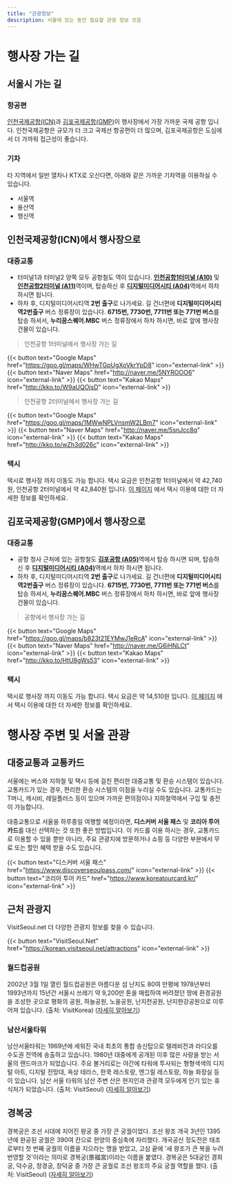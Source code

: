 ```yaml
---
title: "관광정보"
description: 서울에 있는 동안 필요할 관광 정보 모음
---
```


# 행사장 가는 길

## 서울시 가는 길

### 항공편

[인천국제공항(ICN)](https://www.airport.kr/)과 [김포국제공항(GMP)](https://www.airport.co.kr/gimpoeng/index.do)이 행사장에서 가장 가까운 국제 공항 입니다.
인천국제공항은 규모가 더 크고 국제선 항공편이 더 많으며, 김포국제공항은 도심에서 더 가까워 접근성이 좋습니다.

### 기차

타 지역에서 일반 열차나 KTX로 오신다면, 아래와 같은 가까운 기차역을 이용하실 수 있습니다.
- 서울역
- 용산역
- 행신역

## 인천국제공항(ICN)에서 행사장으로

### 대중교통

- 터미널1과 터미널2 양쪽 모두 공항철도 역이 있습니다. [**인천공항1터미널 (A10)**](https://www.arex.or.kr/station/info.do?stnCd=100&menuNo=MN201503300000000014&langCd=ko_KR&device=Normal) 및 [**인천공항2터미널 (A11)**](https://www.arex.or.kr/station/info.do?stnCd=110&menuNo=MN201801130000000001&langCd=ko_KR&device=Normal)역이며, 탑승하신 후 [**디지털미디어시티 (A04)**](https://www.arex.or.kr/station/info.do?stnCd=040&menuNo=MN201503300000000023&langCd=ko_KR&device=Normal)역에서 하차 하시면 됩니다.
- 하차 후, 디지털미디어시티역 **2번 출구**로 나가세요. 길 건너편에 **디지털미디어시티역2번출구** 버스 정류장이 있습니다. **6715번, 7730번, 7711번 또는 771번 버스**를 탑승 하셔서, **누리꿈스퀘어.MBC** 버스 정류장에서 하차 하시면, 바로 앞에 행사장 건물이 있습니다.

> 인천공항 1터미널에서 행사장 가는 길

{{< button text="Google Maps" href="https://goo.gl/maps/WHwTGpUgXoVkrYpD8" icon="external-link" >}}
{{< button text="Naver Maps" href="http://naver.me/5NYROOO6" icon="external-link" >}}
{{< button text="Kakao Maps" href="http://kko.to/W9aUQOjsD" icon="external-link" >}}

> 인천공항 2터미널에서 행사장 가는 길

{{< button text="Google Maps" href="https://goo.gl/maps/1MWwNPLVnsmW2LBm7" icon="external-link" >}}
{{< button text="Naver Maps" href="http://naver.me/5snJcc8q" icon="external-link" >}}
{{< button text="Kakao Maps" href="http://kko.to/wZh3d026c" icon="external-link" >}}

### 택시
택시로 행사장 까지 이동도 가능 합니다. 택시 요금은 인천공항 1터미널에서 약 42,740원, 인천공항 2터미널에서 약 42,840원 입니다. [이 페이지](https://www.airport.kr/ap/ko/tpt/pblcTptTaxi.do) 에서 택시 이용에 대한 더 자세한 정보를 확인하세요.

## 김포국제공항(GMP)에서 행사장으로

### 대중교통

- 공항 청사 근처에 있는 공항철도 [**김포공항 (A05)**](https://www.arex.or.kr/station/info.do?stnCd=050&menuNo=MN201503300000000022&langCd=en_US&device=Normal)역에서 탑승 하시면 되며, 탑승하신 후 [**디지털미디어시티 (A04)**](https://www.arex.or.kr/station/info.do?stnCd=040&menuNo=MN201503300000000023&langCd=ko_KR&device=Normal)역에서 하차 하시면 됩니다.
- 하차 후, 디지털미디어시티역 **2번 출구**로 나가세요. 길 건너편에 **디지털미디어시티역2번출구** 버스 정류장이 있습니다. **6715번, 7730번, 7711번 또는 771번 버스**를 탑승 하셔서, **누리꿈스퀘어.MBC** 버스 정류장에서 하차 하시면, 바로 앞에 행사장 건물이 있습니다.

> 공항에서 행사장 가는 길

{{< button text="Google Maps" href="https://goo.gl/maps/b823t21EYMwJ1eRcA" icon="external-link" >}}
{{< button text="Naver Maps" href="http://naver.me/G6iHNLCt" icon="external-link" >}}
{{< button text="Kakao Maps" href="http://kko.to/HtU8gWs53" icon="external-link" >}}

### 택시
택시로 행사장 까지 이동도 가능 합니다. 택시 요금은 약 14,510원 입니다. [이 페이지](https://www.airport.co.kr/gimpo/cms/frCon/index.do?MENU_ID=1290&CONTENTS_NO=5) 에서 택시 이용에 대한 더 자세한 정보를 확인하세요.

# 행사장 주변 및 서울 관광

## 대중교통과 교통카드
서울에는 버스와 지하철 및 택시 등에 걸친 편리한 대중교통 및 환승 시스템이 있습니다. 교통카드가 있는 경우, 편리한 환승 시스템의 이점을 누리실 수도 있습니다. 교통카드는 T머니, 캐시비, 레일플러스 등이 있으며 가까운 편의점이나 지하철역에서 구입 및 충전이 가능합니다.

대중교통으로 서울을 하루종일 여행할 예정이라면, **디스커버 서울 패스** 및 **코리아 투어 카드**를 대신 선택하는 것 또한 좋은 방법입니다. 이 카드를 이용 하시는 경우, 교통카드로 이용할 수 있을 뿐만 아니라, 주요 관광지에 방문하거나 쇼핑 등 다양한 부분에서 무료 또는 할인 혜택 받을 수도 있습니다.

{{< button text="디스커버 서울 패스" href="https://www.discoverseoulpass.com/" icon="external-link" >}}
{{< button text="코리아 투어 카드" href="https://www.koreatourcard.kr/" icon="external-link" >}}

## 근처 관광지

VisitSeoul.net 더 다양한 관광지 정보를 찾을 수 있습니다.

{{< button text="VisitSeoul.Net" href="https://korean.visitseoul.net/attractions" icon="external-link" >}}

### 월드컵공원
2002년 3월 1일 열린 월드컵공원은 아름다운 섬 난지도 80여 만평에 1978년부터 1993년까지 15년간 서울시 쓰레기 약 9,200만 톤을 매립하여 버려졌던 땅에 환경공원을 조성한 곳으로 평화의 공원, 하늘공원, 노을공원, 난지천공원, 난지한강공원으로 이루어져 있습니다. (출처: VisitKorea) ([자세히 알아보기](https://korean.visitkorea.or.kr/detail/ms_detail.do?cotid=6a59bb86-f4d1-4e63-97e7-671479ca32a5&big_category=A02&mid_category=A0202&big_area=1))

### 남산서울타워
남산서울타워는 1969년에 세워진 국내 최초의 통합 송신탑으로 텔레비전과 라디오를 수도권 전역에 송출하고 있습니다. 1980년 대중에게 공개된 이후 많은 사랑을 받는 서울의 랜드마크가 되었습니다. 주요 볼거리로는 야간에 타워에 투사되는 형형색색의 디지털 아트, 디지털 전망대, 옥상 테라스, 한쿡 레스토랑, 엔그릴 레스토랑, 하늘 화장실 등이 있습니다. 남산 서울 타워의 남산 주변 산은 현지인과 관광객 모두에게 인기 있는 휴식처가 되었습니다. (출처: VisitSeoul) ([자세히 알아보기](https://korean.visitseoul.net/attractions/%EB%82%A8%EC%82%B0%EC%84%9C%EC%9A%B8%ED%83%80%EC%9B%8C_/36))

## 경복궁
경복궁은 조선 시대에 지어진 왕궁 중 가장 큰 궁궐이었다. 조선 왕조 개국 3년인 1395년에 완공된 궁궐은 390여 칸으로 한양의 중심축에 자리했다. 개국공신 정도전은 태조로부터 첫 번째 궁궐의 이름을 지으라는 명을 받았고, 고심 끝에 '새 왕조가 큰 복을 누려 번영할 것'이라는 의미로 경복궁(景福宮)이라는 이름을 붙였다. 경복궁은 5대궁인 경희궁, 덕수궁, 창경궁, 창덕궁 중 가장 큰 궁궐로 조선 왕조의 주요 궁궐 역할을 했다. (출처: VisitSeoul) ([자세히 알아보기](https://korean.visitseoul.net/attractions/%EA%B2%BD%EB%B3%B5%EA%B6%81_/72))
